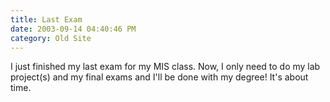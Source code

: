 ```yaml
---
title: Last Exam
date: 2003-09-14 04:40:46 PM
category: Old Site
---
```


I just finished my last exam for my MIS class. Now, I only need to do my lab project(s) and my final exams and I'll be done with my degree! It's about time.
